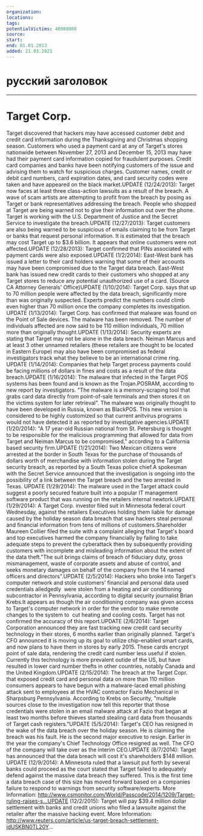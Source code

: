```yaml
---
organization: 
locations: 
tags: 
potentialVictims: 40000000
source: 
start: 
end: 01.01.2013
added: 21.03.2021
---
```


# русский заголовок

---

# Target Corp.

Target discovered that hackers may have accessed customer debit and credit card information during the Thanksgiving and Christmas shopping season.  Customers who used a payment card at any of Target's stores nationwide between November 27, 2013 and December 15, 2013 may have had their payment card information copied for fraudulent purposes.  Credit card companies and banks have been notifying customers of the issue and advising them to watch for suspicious charges.  Customer names, credit or debit card numbers, card expiration dates, and card security codes were taken and have appeared on the black market.UPDATE (12/24/2013): Target now faces at least three class-action lawsuits as a result of the breach.  A wave of scam artists are attempting to profit from the breach by posing as Target or bank representatives addressing the breach.  People who shopped at Target are being warned not to give their information out over the phone.  Target is working with the U.S. Department of Justice and the Secret Service to investigate the breach.UPDATE (12/27/2013): Target customers are also being warned to be suspicious of emails claiming to be from Target or banks that request personal information.  It is estimated that the breach may cost Target up to $3.6 billion.  It appears that online customers were not affected.UPDATE (12/28/2013): Target confirmed that PINs associated with payment cards were also exposed.UPDATE (1/2/2014): East-West bank has issued a letter to their card holders warning that some of their accounts may have been compromised due to the Target data breach. East-West bank has issued new credit cards to their customers who shopped at any Target stores to reduce any potential unauthorized use of a card. (Source CA Attorney Generals' Office)UPDATE (1/10/2014): Target Corp. says that up to 70 million people were affected by the data breach, significantly more than was originally suspected. Experts predict the numbers could climb even higher than 70 million once the company completes its investigation. UPDATE (1/13/2014): Target Corp. has confirmed that malware was found on the Point of Sale devices. The malware has been removed. The number of individuals affected are now said to be 110 million individuals, 70 million more than originally thought.UPDATE (1/13/2014): Security experts are stating that Target may not be alone in the data breach. Neiman Marcus and at least 3 other unnamed retailers (these retailers are thought to be located in Eastern Europe) may also have been compromised as federal investigators track what they believe to be an international crime ring. UPDATE (1/14/2014): Companies that help Target process payments could be facing millions of dollars in fines and costs as a result of the data breach.UPDATE (1/16/2014): The malware that infected in the Target POS systems has been found and is known as the Trojan.POSRAM, according to new report by investigators. "The malware is a memory-scraping tool that grabs card data directly from point-of-sale terminals and then stores it on the victims system for later retrieval". The malware was originally thought to have been developed in Russia, known as BlackPOS. This new version is considered to be highly customized so that current anitvirus programs would not have detected it as reported by investigative agencies.UPDATE (1/20/2014): "A 17 year-old Russian national from St. Petersburg is thought to be responsible for the malicious programming that allowed for data from Target and Neiman Marcus to be compromised," according to a California based security firm.UPDATE (1/21/2014): Two Mexican citizens were arrested at the border in South Texas for the purchase of thousands of dollars worth of merchandise with information stolen during the Target security breach, as reported by a South Texas police chief.A spokesman with the Secret Service announced that the investigation is ongoing into the possibility of a link between the Target breach and the two arrested in Texas. UPDATE (1/29/2014): The malware used in the Target attack could suggest a poorly secured feature built into a popular IT management software product that was running on the retailers internal newtork.UPDATE (1/29/2014):  A Target Corp. investor filed suit in Minnesota federal court Wednesday, against the retailers Executives holding them liable for damage caused by the holiday season data breach that saw hackers steal personal and financial information from tens of millions of customers.Shareholder Maureen Collier filed the suite with a complaint alleging that Target's board and top executives harmed the company financially by failing to take adequate steps to prevent the cyberattack then by subsequently providing customers with incomplete and misleading information about the extent of the data theft."The suit brings claims of breach of fiduciary duty, gross mismanagement, waste of corporate assets and abuse of control, and seeks monetary damages on behalf of the company from the 14 named officers and directors".UPDATE (2/5/2014): Hackers who broke into Target's computer network and stole customers'
 financial and personal data used credentials alledgedly  were stolen from a 
heating and air conditioning subcontractor in Pennsylvania, according to
 digital security journalist Brian Krebs.It appears as though the air conditioning company was given access to Target's 
computer network in order for the vendor to make remote changes to the system to  cut heating and cooling costs. Target has not confirmed the accuracy of this report.UPDATE (2/6/2014): Target Corporation announced they are fast tracking new credit card security technology in their stores, 6 months earlier than originally planned. Target's CFO announced it is moving up its goal to utilize chip-enabled smart cards, 
and now plans to have them in stores by early 2015. These cards encrypt point of sale data,
 rendering the credit card number less useful if stolen. Currently this technology is more prevalent outide of the US, but have resulted in 
lower card number thefts in other countries, notably Canada and the 
United Kingdom.UPDATE (2/15/2014): The breach at the Target Copr. that exposed credit card and personal data on more than 110 million consumers appears to have begun with a malware-laced email phishing attack sent to employees at the HVAC contractor Fazio Mechanical in Sharpsburg Pennsylvania. According to Krebs on Security, "multiple sources close to the investigation now tell this reporter that those credentials were stolen in an email malware attack at Fazio that began at least two months before thieves started stealing card data from thousands of Target cash registers."UPDATE (5/5/2014): Target's CEO has resigned in the wake of the data breach over the holiday season. He is claiming the breach was his fault. He is the second major executive to resign. Earlier in the year the company's Chief Technology Office resigned as well. The CFO of the company will take over as the interim CEO.UPDATE (8/7/2014): Target has announced that the data breach will cost it's shareholders $148 million. UPDATE (12/9/2014): A Minnesota ruled that a lawsuit put forth by several banks could proceed as the court stated that Target failed to adequately defend against the massive data breach they suffered. This is the first time a data breach case of this size has moved forward based on a companies failure to respond to warnings from security software/experts. More Information: http://www.csmonitor.com/World/Passcode/2014/1209/Target-ruling-raises-s...UPDATE (12/2/2015): Target will pay $39.4 million dollar settlement with banks and credit unions who filed a lawsuite against the retailer after the massive hacking event. More Information: http://www.reuters.com/article/us-target-breach-settlement-idUSKBN0TL20Y...
